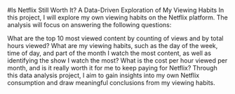 #Is Netflix Still Worth It? A Data-Driven Exploration of My Viewing Habits
In this project, I will explore my own viewing habits on the Netflix platform. The analysis will focus on answering the following questions:

What are the top 10 most viewed content by counting of views and by total hours viewed?
What are my viewing habits, such as the day of the week, time of day, and part of the month I watch the most content, as well as identifying the show I watch the most?
What is the cost per hour viewed per month, and is it really worth it for me to keep paying for Netflix?
Through this data analysis project, I aim to gain insights into my own Netflix consumption and draw meaningful conclusions from my viewing habits.
